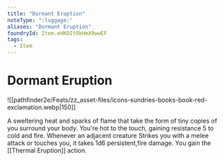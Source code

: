 ```yaml
---
title: "Dormant Eruption"
noteType: ":luggage:"
aliases: "Dormant Eruption"
foundryId: Item.eHKOIt9kHmX9wwEF
tags:
  - Item
---
```


# Dormant Eruption
![[pathfinder2e/Feats/zz_asset-files/icons-sundries-books-book-red-exclamation.webp|150]]

A sweltering heat and sparks of flame that take the form of tiny copies of you surround your body. You're hot to the touch, gaining resistance 5 to cold and fire. Whenever an adjacent creature Strikes you with a melee attack or touches you, it takes 1d6 persistent,fire damage. You gain the [[Thermal Eruption]] action.
